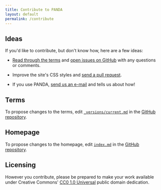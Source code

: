 ```yaml
---
title: Contribute to PANDA
layout: default
permalink: /contribute
---
```


## Ideas

If you'd like to contribute, but don't know how, here are a few ideas:

- [Read through the terms](/versions/1.0.0) and [open issues on GitHub](https://github.com/pandaprivacy/pandaprivacy.org/issues/new) with any questions or comments.

- Improve the site's CSS styles and [send a pull request](https://github.com/pandaprivacy/pandaprivacy.org/compare).

- If you use PANDA, [send us an e-mail](mailto:{{site.email}}) and tells us about how!

## Terms

To propose changes to the terms, edit [`_versions/current.md`]({{site.repository}}/blob/master/_versions/current.md) in the [GitHub repository]({{site.repository}}).

## Homepage

To propose changes to the homepage, edit [`index.md`]({{site.repository}}/blob/master/index.md) in the [GitHub repository]({{site.repository}}).

## Licensing

However you contribute, please be prepared to make your work available under Creative Commons' [CC0 1.0 Universal](https://creativecommons.org/publicdomain/zero/1.0/) public domain dedication.
